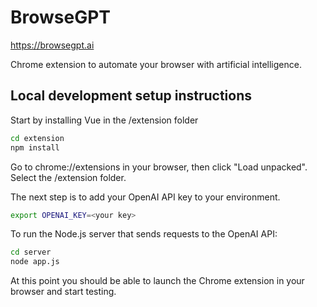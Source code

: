 
# BrowseGPT

https://browsegpt.ai

Chrome extension to automate your browser with artificial intelligence.

## Local development setup instructions

Start by installing Vue in the /extension folder
```bash
cd extension
npm install
```

Go to chrome://extensions in your browser, then click "Load unpacked". Select the /extension folder.

The next step is to add your OpenAI API key to your environment.
```bash
export OPENAI_KEY=<your key>
```

To run the Node.js server that sends requests to the OpenAI API:

```bash
cd server
node app.js
```

At this point you should be able to launch the Chrome extension in your browser and start testing.
